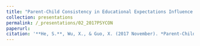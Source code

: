 ```yaml
---
title: "Parent-Child Consistency in Educational Expectations Influence Children’s Affective Well-being: The Mediating Role of Academic Self-Efficacy"
collection: presentations
permalink: /_presentations/02_2017PSYCON
paperurl: 
citation: '**He, S.**, Wu, X., & Guo, X. (2017 November). *Parent-Child Consistency in Educational Expectations Influence Children’s Affective Well-being: The Mediating Role of Academic Self-Efficacy*. Paper presented at the 20th National Academic Congress of Psychology, Chongqing, China.'
---
```

